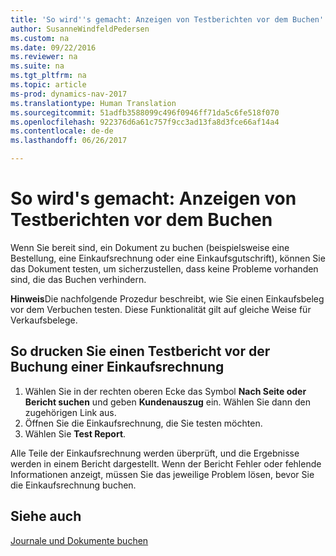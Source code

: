 ```yaml
---
title: 'So wird''s gemacht: Anzeigen von Testberichten vor dem Buchen'
author: SusanneWindfeldPedersen
ms.custom: na
ms.date: 09/22/2016
ms.reviewer: na
ms.suite: na
ms.tgt_pltfrm: na
ms.topic: article
ms-prod: dynamics-nav-2017
ms.translationtype: Human Translation
ms.sourcegitcommit: 51adfb3588099c496f0946ff71da5c6fe518f070
ms.openlocfilehash: 922376d6a61c757f9cc3ad13fa8d3fce66af14a4
ms.contentlocale: de-de
ms.lasthandoff: 06/26/2017

---
```

    
# <a name="how-to-view-test-reports-before-posting"></a>So wird's gemacht: Anzeigen von Testberichten vor dem Buchen
Wenn Sie bereit sind, ein Dokument zu buchen (beispielsweise eine Bestellung, eine Einkaufsrechnung oder eine Einkaufsgutschrift), können Sie das Dokument testen, um sicherzustellen, dass keine Probleme vorhanden sind, die das Buchen verhindern.

**Hinweis**Die nachfolgende Prozedur beschreibt, wie Sie einen Einkaufsbeleg vor dem Verbuchen testen. Diese Funktionalität gilt auf gleiche Weise für Verkaufsbelege.

## <a name="to-print-a-test-report-before-posting-a-purchase-invoice"></a>So drucken Sie einen Testbericht vor der Buchung einer Einkaufsrechnung
1. Wählen Sie in der rechten oberen Ecke das Symbol **Nach Seite oder Bericht suchen** und geben **Kundenauszug** ein. Wählen Sie dann den zugehörigen Link aus.
2. Öffnen Sie die Einkaufsrechnung, die Sie testen möchten.
3. Wählen Sie **Test Report**.  

Alle Teile der Einkaufsrechnung werden überprüft, und die Ergebnisse werden in einem Bericht dargestellt. Wenn der Bericht Fehler oder fehlende Informationen anzeigt, müssen Sie das jeweilige Problem lösen, bevor Sie die Einkaufsrechnung buchen.

## <a name="see-also"></a>Siehe auch
[Journale und Dokumente buchen](ui-post-documents-journals.md)

